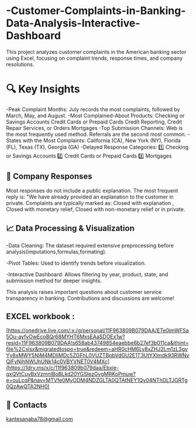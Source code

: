# -Customer-Complaints-in-Banking-Data-Analysis-Interactive-Dashboard
This project analyzes customer complaints in the American banking sector using Excel, focusing on complaint trends, response times, and company resolutions.
# 🔍 Key Insights
-Peak Complaint Months: 
July records the most complaints, followed by March, May, and August.
-Most Complained-About Products:
  Checking or Savings Accounts
  Credit Cards or Prepaid Cards
  Credit Reporting, Credit Repair Services, or Orders
  Mortgages
-Top Submission Channels:
 Web is the most frequently used method.
 Referrals are the second most common.
-States with the Most Complaints:
California (CA), New York (NY), Florida (FL), Texas (TX), Georgia (GA)
 -Delayed Response Categories:
1️⃣ Checking or Savings Accounts
2️⃣ Credit Cards or Prepaid Cards
3️⃣ Mortgages
## 🏦 Company Responses
Most responses do not include a public explanation.
The most frequent reply is: "We have already provided an explanation to the customer in private.
Complaints are typically marked as:
Closed with explanation ,
Closed with monetary relief,
Closed with non-monetary relief or in private.
## 📈 Data Processing & Visualization
-Data Cleaning: The dataset required extensive preprocessing before analysis(imputations,formulas,formating).

-Pivot Tables: Used to identify trends before visualization.

-Interactive Dashboard: Allows filtering by year, product, state, and submission method for deeper insights.

This analysis raises important questions about customer service transparency in banking. Contributions and discussions are welcome!

## EXCEL workbook :
[https://onedrive.live.com/:x:/g/personal/11F963809B079DAA/ETe0imWFSa5Ou-ayfvOwEcoBQr68MYHT6MxsEAaSDOEx1w?resid=11F963809B079DAA!s658ab43749854eaebbe6b27ef3b011ca&ithint=file%2Cxlsx&migratedtospo=true&redeem=aHR0cHM6Ly8xZHJ2Lm1zL3gvYy8xMWY5NjM4MDliMDc5ZGFhL0VUZTBpbVdGU2E1T3UtYXlmdk93RWNvQlFyNjhNWUhUNk14c0VBYVNET0V4MXc](https://1drv.ms/x/c/11f963809b079daa/Ebxie-gxQVtCuyBxVzmnlBoBLkd20YGSIezGvgMRKoPmuw?e=ouLcqP&nav=MTVfe0MyODM4NDZGLTA0QTAtNEY1Qy04NThDLTJGRTg0QzAwQTA2NH0)
## 🚀 Contacts
kantesanaba78@gmail.com
